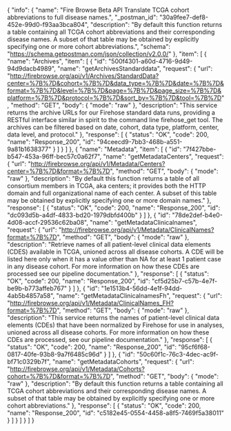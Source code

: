 {
  "info": {
    "name": "Fire Browse Beta API Translate TCGA cohort abbreviations to full disease names.",
    "_postman_id": "30a9fee7-def8-452e-99d0-f93aa3bca804",
    "description": "By default this function returns a table containing all TCGA cohort abbreviations and their corresponding disease names.  A subset of that table may be obtained by explicitly specifying one or more cohort abbreviations.",
    "schema": "https://schema.getpostman.com/json/collection/v2.0.0/"
  },
  "item": [
    {
      "name": "Archives",
      "item": [
        {
          "id": "500f4301-a60d-4716-9d49-94d9dacb4989",
          "name": "getArchivesStandarddata",
          "request": {
            "url": "http://firebrowse.org/api/v1/Archives/StandardData?center=%7B%7D&cohort=%7B%7D&data_type=%7B%7D&date=%7B%7D&format=%7B%7D&level=%7B%7D&page=%7B%7D&page_size=%7B%7D&platform=%7B%7D&protocol=%7B%7D&sort_by=%7B%7D&tool=%7B%7D",
            "method": "GET",
            "body": {
              "mode": "raw"
            },
            "description": "This service returns the archive URLs for our Firehose standard data runs, providing a RESTful interface similar in spirit to the command line firehose_get tool. The archives can be filtered based on date, cohort, data type, platform, center, data level, and protocol."
          },
          "response": [
            {
              "status": "OK",
              "code": 200,
              "name": "Response_200",
              "id": "94ceecd9-7bb3-468b-a551-9a81b1638377"
            }
          ]
        }
      ]
    },
    {
      "name": "Metadata",
      "item": [
        {
          "id": "7f427bbe-b547-453a-96ff-bec57c0a62f7",
          "name": "getMetadataCenters",
          "request": {
            "url": "http://firebrowse.org/api/v1/Metadata/Centers?center=%7B%7D&format=%7B%7D",
            "method": "GET",
            "body": {
              "mode": "raw"
            },
            "description": "By default this function returns a table of all consortium members in TCGA, aka centers; it provides both the HTTP domain and full organizational name of each center.  A subset of this table may be obtained by explicitly specifying one or more domain names."
          },
          "response": [
            {
              "status": "OK",
              "code": 200,
              "name": "Response_200",
              "id": "dc093d5b-a4df-4833-bd20-1979dbfd400b"
            }
          ]
        },
        {
          "id": "78de2def-b4e0-4d08-accf-29536c62ba08",
          "name": "getMetadataClinicalnames",
          "request": {
            "url": "http://firebrowse.org/api/v1/Metadata/ClinicalNames?format=%7B%7D",
            "method": "GET",
            "body": {
              "mode": "raw"
            },
            "description": "Retrieve names of all patient-level clinical data elements (CDES) available in TCGA, unioned across all disease cohorts. A CDE will be listed here only when it has a value other than NA for at least 1 patient case in any disease cohort. For more information on how these CDEs are processed see our pipeline documentation."
          },
          "response": [
            {
              "status": "OK",
              "code": 200,
              "name": "Response_200",
              "id": "cf5d25b7-c57b-4e7f-be9b-b773affeb767"
            }
          ]
        },
        {
          "id": "1e1513b4-56dd-4e1f-94dd-4ab5b4857a58",
          "name": "getMetadataClinicalnamesFh",
          "request": {
            "url": "http://firebrowse.org/api/v1/Metadata/ClinicalNames_FH?format=%7B%7D",
            "method": "GET",
            "body": {
              "mode": "raw"
            },
            "description": "This service returns the names of patient-level clinical data elements (CDEs) that have been normalized by Firehose for use in analyses, unioned across all disease cohorts. For more information on how these CDEs are processed, see our pipeline documentation."
          },
          "response": [
            {
              "status": "OK",
              "code": 200,
              "name": "Response_200",
              "id": "95cf6f68-0817-40fe-93b8-9a7f6485c96d"
            }
          ]
        },
        {
          "id": "50c60f1c-76c3-4dec-ac9f-bf71c0329b7f",
          "name": "getMetadataCohorts",
          "request": {
            "url": "http://firebrowse.org/api/v1/Metadata/Cohorts?cohort=%7B%7D&format=%7B%7D",
            "method": "GET",
            "body": {
              "mode": "raw"
            },
            "description": "By default this function returns a table containing all TCGA cohort abbreviations and their corresponding disease names.  A subset of that table may be obtained by explicitly specifying one or more cohort abbreviations."
          },
          "response": [
            {
              "status": "OK",
              "code": 200,
              "name": "Response_200",
              "id": "c5182e45-0554-4458-a8f5-7469f5a38011"
            }
          ]
        }
      ]
    }
  ]
}